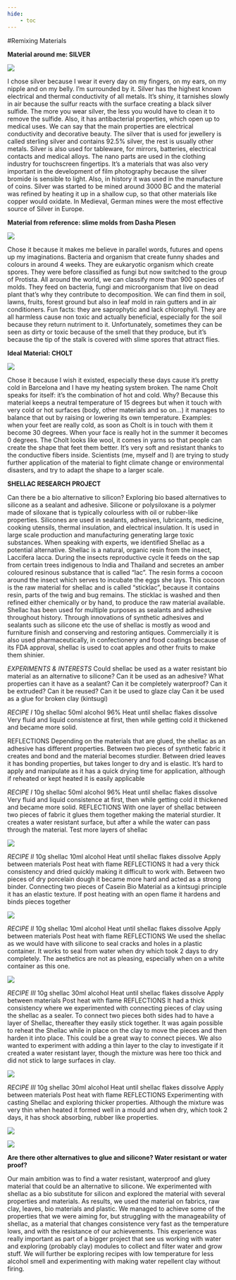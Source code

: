 ```yaml
---
hide:
    - toc
---
```




#Remixing Materials




**Material around me: SILVER**

![](../images/billion/silver.jpg)

I chose silver because I wear it every day on my fingers, on my ears, on my nipple and on my belly. I’m surrounded by it.
Silver has the highest known electrical and thermal conductivity of all metals. It’s shiny, it tarnishes slowly in air because the sulfur reacts with the surface creating a black silver sulfide. The more you wear silver, the less you would have to clean it to remove the sulfide. Also, it has antibacterial properties, which open up to medical uses. We can say that the main properties are electrical conductivity and decorative beauty.
The silver that is used for jewellery is called sterling silver and contains 92.5% silver, the rest is usually other metals. Silver is also used for tableware, for mirrors, batteries, electrical contacts and medical alloys. The nano parts are used in the clothing industry for touchscreen fingertips. It’s a materials that was also very important in the development of film photography because the silver bromide is sensible to light. Also, in history it was used in the manufacture of coins.
Silver was started to be mined around 3000 BC and the material was refined by heating it up in a shallow cup, so that other materials like copper would oxidate.
In Medieval, German mines were the most effective source of Silver in Europe.




**Material from reference: slime molds from Dasha Plesen**

![](../images/billion/mold.jpg)

Chose it because it makes me believe in parallel words, futures and opens up my imaginations. Bacteria and organism that create funny shades and colours in around 4 weeks. They are eukaryotic organism which create spores. They were before classified as fungi but now switched to the group of Protista. All around the world, we can classify more than 900 species of molds. They feed on bacteria, fungi and microorganism that live on dead plant that’s why they contribute to decomposition.
We can find them in soil, lawns, fruits, forest ground but also in leaf mold in rain gutters and in air conditioners. Fun facts: they are saprophytic and lack chlorophyll. They are all harmless cause non toxic and actually beneficial, especially for the soil because they return nutriment to it.
Unfortunately, sometimes they can be seen as dirty or toxic because of the smell that they produce, but it’s because the tip of the stalk is covered with slime spores that attract flies.




**Ideal Material: CHOLT**

![](../images/billion/cloth.jpg)

Chose it because I wish it existed, especially these days cause it’s pretty cold in Barcelona and I have my heating system broken. The name Cholt speaks for itself: it’s the combination of hot and cold. Why? Because this material keeps a neutral temperature of 15 degrees but when it touch with very cold or hot surfaces (body, other materials and so on…) it manages to balance that out by raising or lowering its own temperature. Examples: when your feet are really cold, as soon as Cholt is in touch with them it become 30 degrees. When your face is really hot in the summer it becomes 0 degrees.
The Cholt looks like wool, it comes in yarns so that people can create the shape that feet them better. It’s very soft and resistant thanks to the conductive fibers inside.
Scientists (me, myself and I) are trying to study further application of the material to fight climate change or environmental disasters, and try to adapt the shape to a larger scale.







**SHELLAC RESEARCH PROJECT**

Can there be a bio alternative to silicon?
Exploring bio based alternatives to silicone as a sealant and adhesive. Silicone or polysiloxane is a polymer made of siloxane that is typically colourless with oil or rubber-like properties. Silicones are used in sealants, adhesives, lubricants, medicine, cooking utensils, thermal insulation, and electrical insulation. It is used in large scale production and manufacturing generating large toxic substances. When speaking with experts, we identified Shellac as a potential alternative.
Shellac is a natural, organic resin from the insect, Laccifera lacca. During the insects reproductive cycle it feeds on the sap from certain trees indigenous to India and Thailand and secretes an amber coloured resinous substance that is called “lac”. The resin forms a cocoon around the insect which serves to incubate the eggs she lays. This cocoon is the raw material for shellac and
is called “sticklac”, because it contains resin, parts of the twig and bug remains. The sticklac is washed and then refined either chemically or by hand, to produce the raw material available.
Shellac has been used for multiple purposes as sealants and adhesive throughout history. Through innovations of synthetic adhesives and sealants such as silicone etc the use of shellac is mostly as wood and furniture finish and conserving and restoring antiques. Commercially it is also used pharmaceutically, in confectionery and food coatings because of its FDA approval, shellac is used to coat apples and other fruits to make them shinier.

*EXPERIMENTS & INTERESTS*
Could shellac be used as a water resistant bio material as an alternative to silicone?
Can it be used as an adhesive?
What properties can it have as a sealant?
Can it be completely waterproof?
Can it be extruded?
Can it be reused?
Can it be used to glaze clay
Can it be used as a glue for broken clay (kintsugi)


*RECIPE I*
10g shellac
50ml alcohol 96%
Heat until shellac flakes dissolve
Very fluid and liquid consistence at first, then while getting cold it thickened and became more solid.

REFLECTIONS
Depending on the materials that are glued, the shellac as an adhesive has different properties. Between two pieces of synthetic fabric it creates and bond and the material becomes sturdier. Between dried leaves it has bonding properties, but takes longer to dry and is elastic.
It’s hard to apply and manipulate as it has a quick drying time for application, although if reheated or kept heated it is easily applicable

*RECIPE I*
10g shellac
50ml alcohol 96%
Heat until shellac flakes dissolve
Very fluid and liquid consistence at first, then while getting cold it thickened and became more solid.
REFLECTIONS
With one layer of shellac between two pieces of fabric it glues them together making the material sturdier. It creates a water resistant surface, but after a while the water can pass through the material.
Test more layers of shellac

![](../images/mat/1.jpg)

*RECIPE II*
10g shellac
10ml alcohol
Heat until shellac flakes dissolve Apply between materials
Post heat with flame
REFLECTIONS
It had a very thick consistency and dried quickly making it difficult to work with. Between two pieces of dry porcelain dough it became more hard and acted as a strong binder. Connecting two pieces of Casein Bio Material as a kintsugi principle it has an elastic texture. If post heating with an open flame it hardens and binds pieces together

![](../images/mat/22.jpg)

*RECIPE II*
10g shellac
10ml alcohol
Heat until shellac flakes dissolve Apply between materials
Post heat with flame
REFLECTIONS
We used the shellac as we would have with silicone to seal cracks and holes in a plastic container. It works to seal from water when
dry which took 2 days to dry completely. The aesthetics are not as pleasing, especially when on a white container as this one.

![](../images/mat/2.jpg)

*RECIPE III*
10g shellac
30ml alcohol
Heat until shellac flakes dissolve Apply between materials
Post heat with flame REFLECTIONS
It had a thick consistency where we experimented with connecting pieces of clay using the shellac as a sealer. To connect two pieces both sides had to have a layer of Shellac, thereafter they easily stick together. It was again possible to reheat
the Shellac while in place on the clay to move the pieces and then harden it into place. This could be a great way to connect pieces. We also wanted to experiment with adding a thin layer to the clay to investigate if it created a water resistant layer, though the mixture was here too thick and did
not stick to large surfaces in clay.

![](../images/mat/33.jpg)

*RECIPE III*
10g shellac
30ml alcohol
Heat until shellac flakes dissolve Apply between materials
Post heat with flame REFLECTIONS
Experimenting with casting Shellac and exploring thicker properties. Although the mixture was
very thin when heated it formed well in a mould and when dry, which took 2 days, it has shock absorbing, rubber like properties.

![](../images/mat/3.jpg)

![](../images/mat/fine.jpg)

**Are there other alternatives to glue and silicone? Water resistant or water proof?**


Our main ambition was to find a water resistant, waterproof and gluey material that could be an alternative to silicone. We experimented with shellac as a bio substitute for silicon and explored the material with several properties and materials.
As results, we used the material on fabrics, raw clay, leaves, bio materials and plastic. We managed to achieve some of the properties that we were aiming for, but struggling with the manageability of shellac, as a material that changes consistence very fast as the temperature lows, and with the resistance of our achievements.
This experience was really important as part of a bigger project that see us working with water and exploring (probably clay) modules to collect and filter water and grow stuff.
We will further be exploring recipes with low temperature for less alcohol smell and experimenting with making water repellent clay without firing.
